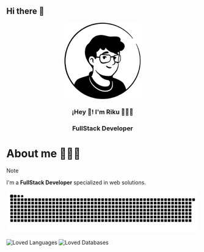 ## Hi there 👋
<p align="center" width="300">
   <img align="center" width="200" src="https://github.com/IRikune/IRikune/blob/main/assets/riku.webp" />
   <h3 align="center">¡Hey 👋! I'm Riku 👨🏻‍💻</h3>
   <h3 align="center">FullStack Developer</h3>
</p>

# About me 🧑🏻‍💻

>[!Note]
> I'm a **FullStack Developer** specialized in web solutions.

<p align = "center">
	<img src = "https://github.com/7oSkaaa/7oSkaaa/blob/output/github-contribution-grid-snake.svg?" alt = "Snake Game"/>
</p>

<img src="https://github-readme-tech-stack.vercel.app/api/cards?title=Loved+Languages&align=center&titleAlign=center&lineCount=1&theme=monokai&bg=%23272822&badge=%231D1E19&border=%231D1E19&titleColor=%2379D62E&line1=Javascript%2Cjavascript%2Cf7df1e%3Btypescript%2Ctypescript%2C3178c6%3B" alt="Loved Languages" />

<img src="https://github-readme-tech-stack.vercel.app/api/cards?title=Loved+Databases&align=center&titleAlign=center&fontFamily=Nunito&lineCount=1&theme=monokai&bg=%23272822&badge=%231D1E19&border=%231D1E19&titleColor=%2379D62E&line1=redis%2Credis%2Cffffff%3Bmysql%2Cmysql%2Cffffff%3Bmongodb%2Cmongodb%2C13aa52%3Bpostgresql%2Cpostgresql%2C336791%3B" alt="Loved Databases" />